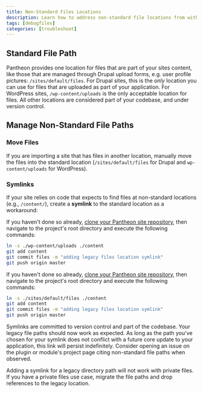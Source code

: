 ```yaml
---
title: Non-Standard Files Locations
description: Learn how to address non-standard file locations from within the Pantheon filesystem.
tags: [debugfiles]
categories: [troubleshoot]
---
```

## Standard File Path
Pantheon provides one location for files that are part of your sites content, like those that are managed through Drupal upload forms, e.g. user profile pictures: `/sites/default/files`. For Drupal sites, this is the *only* location you can use for files that are uploaded as part of your application. For WordPress sites, `/wp-content/uploads` is the only acceptable location for files. All other locations are considered part of your codebase, and under version control.

## Manage Non-Standard File Paths

### Move Files
If you are importing a site that has files in another location, manually move the files into the standard location (`/sites/default/files` for Drupal and `wp-content/uploads` for WordPress).

### Symlinks
If your site relies on code that expects to find files at non-standard locations (e.g., `/content/`), create a **symlink** to the standard location as a workaround:

<TabList>

<Tab title="WordPress" id="tab-1-id" active={true}>

If you haven't done so already, [clone your Pantheon site repository](/git/#clone-your-site-codebase), then navigate to the project's root directory and execute the following commands:

```bash
ln -s ./wp-content/uploads ./content
git add content
git commit files -m "adding legacy files location symlink"
git push origin master
```

</Tab>

<Tab title="Drupal" id="tab-2-id">

If you haven't done so already, [clone your Pantheon site repository](/git/#clone-your-site-codebase), then navigate to the project's root directory and execute the following commands:

```bash
ln -s ./sites/default/files ./content
git add content
git commit files -m "adding legacy files location symlink"
git push origin master
```

</Tab>

</TabList>

Symlinks are committed to version control and part of the codebase. Your legacy file paths should now work as expected. As long as the path you've chosen for your symlink does not conflict with a future core update to your application, this link will persist indefinitely. Consider opening an issue on the plugin or module's project page citing non-standard file paths when observed.

<Alert title="Note" type="info">
Adding a symlink for a legacy directory path will not work with private files. If you have a private files use case, migrate the file paths and drop references to the legacy location.
</Alert>
